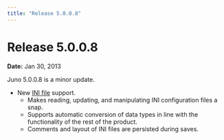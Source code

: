 ```yaml
---
title: "Release 5.0.0.8"
---
```


# Release 5.0.0.8

**Date:** Jan 30, 2013

Juno 5.0.0.8 is a minor update.

- New <a href="/site/apidocs/org/apache/juneau/config/package-summary.html" target="_blank">INI file</a> support.
  - Makes reading, updating, and manipulating INI configuration files a snap.
  - Supports automatic conversion of data types in line with the functionality of the rest of the product.
  - Comments and layout of INI files are persisted during saves.
